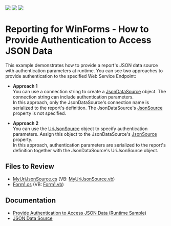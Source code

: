 <!-- default badges list -->
![](https://img.shields.io/endpoint?url=https://codecentral.devexpress.com/api/v1/VersionRange/178005424/23.1.2%2B)
[![](https://img.shields.io/badge/Open_in_DevExpress_Support_Center-FF7200?style=flat-square&logo=DevExpress&logoColor=white)](https://supportcenter.devexpress.com/ticket/details/T830444)
[![](https://img.shields.io/badge/📖_How_to_use_DevExpress_Examples-e9f6fc?style=flat-square)](https://docs.devexpress.com/GeneralInformation/403183)
<!-- default badges end -->
# Reporting for WinForms - How to Provide Authentication to Access JSON Data

This example demonstrates how to provide a report's JSON data source with authentication parameters at runtime. You can see two approaches to provide authentication to the specified Web Service Endpoint:

- **Approach 1**  
You can use a connection string to create a [JsonDataSource](https://docs.devexpress.com/CoreLibraries/DevExpress.DataAccess.Json.JsonDataSource) object. The connection string can include authentication parameters.  
In this approach, only the JsonDataSource's connection name is serialized to the report's definition. The JsonDataSource's [JsonSource](https://docs.devexpress.com/CoreLibraries/DevExpress.DataAccess.Json.JsonDataSource.JsonSource) property is not specified.

- **Approach 2**  
You can use the [UriJsonSource](https://docs.devexpress.com/CoreLibraries/DevExpress.DataAccess.Json.UriJsonSource) object to specify authentication parameters. Assign this object to the JsonDataSource's [JsonSource](https://docs.devexpress.com/CoreLibraries/DevExpress.DataAccess.Json.JsonDataSource.JsonSource) property.   
In this approach, authentication parameters are serialized to the report's definition together with the JsonDataSource's UriJsonSource object.

## Files to Review

* [MyUriJsonSource.cs](./CS/ReportCustomization/MyUriJsonSource.cs) (VB: [MyUriJsonSource.vb](./VB/ReportCustomization/MyUriJsonSource.vb))
* [Form1.cs](./CS/Form1.cs) (VB: [Form1.vb](./VB/Form1.vb))

## Documentation

* [Provide Authentication to Access JSON Data (Runtime Sample)](https://docs.devexpress.com/XtraReports/400660)
* [JSON Data Source](https://docs.devexpress.com/XtraReports/400377)
